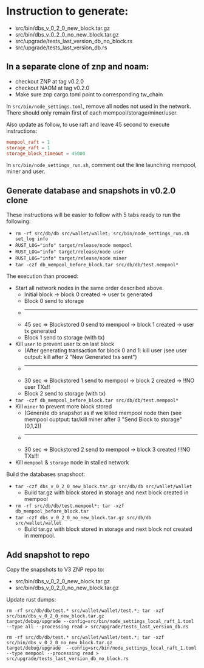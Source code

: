 # Instruction to generate:
 * src/bin/dbs_v_0_2_0_new_block.tar.gz
 * src/bin/dbs_v_0_2_0_no_new_block.tar.gz
 * src/upgrade/tests_last_version_db_no_block.rs
 * src/upgrade/tests_last_version_db.rs

## In a separate clone of znp and noam:
 * checkout ZNP at tag v0.2.0
 * checkout NAOM at tag v0.2.0
 * Make sure znp cargo.toml point to corresponding tw_chain

In `src/bin/node_settings.toml`, remove all nodes not used in the network. There should only remain first of each mempool/storage/miner/user.

Also update as follow, to use raft and leave 45 second to execute instructions:
```toml
mempool_raft = 1
storage_raft = 1
storage_block_timeout = 45000
```

In `src/bin/node_settings_run.sh`, comment out the line launching mempool, miner and user.

## Generate database and snapshots in v0.2.0 clone

These instructions will be easier to follow with 5 tabs ready to run the following:
 * `rm -rf src/db/db src/wallet/wallet; src/bin/node_settings_run.sh set_log info`
 * `RUST_LOG="info" target/release/node mempool`
 * `RUST_LOG="info" target/release/node user`
 * `RUST_LOG="info" target/release/node miner`
 * `tar -czf db_mempool_before_block.tar src/db/db/test.mempool*`

The execution than proceed:
 * Start all network nodes in the same order described above.
    * Initial block -> block 0 created -> user tx generated
    * Block 0 send to storage
    * -----
    * 45 sec => Blockstored 0 send to mempool -> block 1 created -> user tx generated
    * Block 1 send to storage (with tx)
 * Kill `user` to prevent user tx on last block
    * (After generating transaction for block 0 and 1: kill user (see user output: kill after 2 "New Generated txs sent")
    * -----
    * 30 sec => Blockstored 1 send to mempool -> block 2 created -> !!NO user TXs!!
    * Block 2 send to storage (with tx)
 * `tar -czf db_mempool_before_block.tar src/db/db/test.mempool*`
 * Kill `miner` to prevent more block stored
    * (Generate db snapshot as if we killed mempool node then (see mempool ouptput: tar/kill miner after 3 "Send Block to storage"  (0,1,2))
    * -----
    * 30 sec => Blockstored 2 send to mempool -> block 3 created !!!NO TXs!!!
* Kill `mempool` & `storage` node in stalled network

Build the databases snapshoot:
* `tar -czf dbs_v_0_2_0_new_block.tar.gz src/db/db src/wallet/wallet`
    * Build tar.gz with block stored in storage and next block created in mempool
* `rm -rf src/db/db/test.mempool*; tar -xzf db_mempool_before_block.tar`
* `tar -czf dbs_v_0_2_0_no_new_block.tar.gz src/db/db src/wallet/wallet`
    * Build tar.gz with block stored in storage and next block not created in mempool.

## Add snapshot to repo

Copy the snapshots to V3 ZNP repo to:
 * src/bin/dbs_v_0_2_0_new_block.tar.gz
 * src/bin/dbs_v_0_2_0_no_new_block.tar.gz

Update rust dumps:

```
rm -rf src/db/db/test.* src/wallet/wallet/test.*; tar -xzf src/bin/dbs_v_0_2_0_new_block.tar.gz 
target/debug/upgrade --config=src/bin/node_settings_local_raft_1.toml --type all --processing read > src/upgrade/tests_last_version_db.rs

rm -rf src/db/db/test.* src/wallet/wallet/test.*; tar -xzf src/bin/dbs_v_0_2_0_no_new_block.tar.gz
target/debug/upgrade  --config=src/bin/node_settings_local_raft_1.toml --type mempool --processing read > src/upgrade/tests_last_version_db_no_block.rs
```
